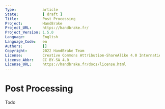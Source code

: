 ```yaml
---
Type:            article
State:           [ draft ]
Title:           Post Processing
Project:         HandBrake
Project_URL:     https://handbrake.fr/
Project_Version: 1.5.0
Language:        English
Language_Code:   en
Authors:         []
Copyright:       2022 HandBrake Team
License:         Creative Commons Attribution-ShareAlike 4.0 International
License_Abbr:    CC BY-SA 4.0
License_URL:     https://handbrake.fr/docs/license.html
---
```


Post Processing
=============================

Todo
